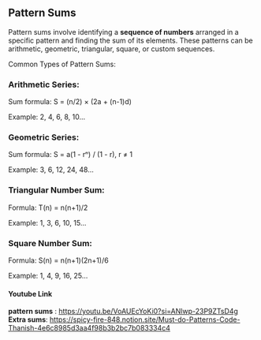 ## Pattern Sums
Pattern sums involve identifying a **sequence of numbers** arranged in a specific pattern and finding the sum of its elements. These patterns can be arithmetic, geometric, triangular, square, or custom sequences.

Common Types of Pattern Sums:
### Arithmetic Series:

 Sum formula: S = (n/2) × (2a + (n-1)d)

Example: 2, 4, 6, 8, 10...

### Geometric Series:

Sum formula: S = a(1 - rⁿ) / (1 - r), r ≠ 1

Example: 3, 6, 12, 24, 48...

### Triangular Number Sum:

Formula: T(n) = n(n+1)/2

Example: 1, 3, 6, 10, 15...

### Square Number Sum:

Formula: S(n) = n(n+1)(2n+1)/6

Example: 1, 4, 9, 16, 25...

#### Youtube Link
**pattern sums** : https://youtu.be/VoAUEcYoKi0?si=ANlwp-23P9ZTsD4g  
**Extra sums**: https://spicy-fire-848.notion.site/Must-do-Patterns-Code-Thanish-4e6c8985d3aa4f98b3b2bc7b083334c4